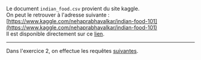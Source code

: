 Le document `indian_food.csv` provient du site kaggle.<br>
On peut le retrouver à l'adresse suivante : [https://www.kaggle.com/nehaprabhavalkar/indian-food-101](https://www.kaggle.com/nehaprabhavalkar/indian-food-101)<br>
Il est disponible directement sur ce [lien](https://github.com/NaturelEtChaud/NSI-Terminale/blob/main/4%20Base%20de%20donn%C3%A9es/indian_food/indian_food.csv).

---

Dans l'exercice 2, on effectue les requêtes [suivantes](https://github.com/NaturelEtChaud/NSI-Terminale/blob/main/4%20Base%20de%20donn%C3%A9es/indian_food/indian_food.sql).
